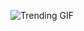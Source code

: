![Trending GIF](https://media2.giphy.com/media/v1.Y2lkPThiYjIxNzcyanJybmd0cTdvaXprZXVxdTc2OXVzaTd6M3N0OXM4aGdidHp5c2phaSZlcD12MV9naWZzX3NlYXJjaCZjdD1n/YQitE4YNQNahy/giphy.gif)

